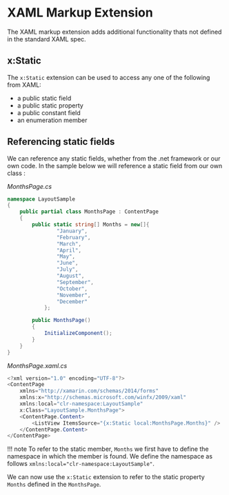 # XAML Markup Extension

The XAML markup extension adds additional functionality thats not defined in the standard XAML spec.

## x:Static

The `x:Static` extension can be used to access any one of the following from XAML: 

* a public static field
* a public static property
* a public constant field
* an enumeration member

## Referencing static fields

We can reference any static fields, whether from the .net framework or our own code. In the sample below we will reference a static field from our own class :

*MonthsPage.cs*

```csharp
namespace LayoutSample
{
    public partial class MonthsPage : ContentPage
    {
        public static string[] Months = new[]{
                "January",
                "February",
                "March",
                "April",
                "May",
                "June",
                "July",
                "August",
                "September",
                "October",
                "November",
                "December"
            };

        public MonthsPage()
        {
            InitializeComponent();
        }
    }
}
```

*MonthsPage.xaml.cs*

```csharp
<?xml version="1.0" encoding="UTF-8"?>
<ContentPage 
    xmlns="http://xamarin.com/schemas/2014/forms" 
    xmlns:x="http://schemas.microsoft.com/winfx/2009/xaml" 
    xmlns:local="clr-namespace:LayoutSample"
    x:Class="LayoutSample.MonthsPage">
    <ContentPage.Content>
        <ListView ItemsSource="{x:Static local:MonthsPage.Months}" />
    </ContentPage.Content>
</ContentPage>
```

!!! note
    To refer to the static member, `Months` we first have to define the namespace in which the member is found. We define the namespace as follows `xmlns:local="clr-namespace:LayoutSample"`.

We can now use the `x:Static` extension to refer to the static property `Months` defined in the `MonthsPage`.
